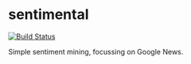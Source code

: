 # sentimental

[![Build Status](https://travis-ci.com/michael-afanasiev/sentimental.svg?token=oHRtxxyeyojFz8xJMzzD&branch=master)](https://travis-ci.com/michael-afanasiev/sentimental)

Simple sentiment mining, focussing on Google News.
